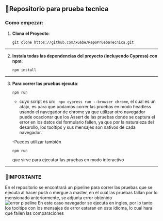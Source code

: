 ## 🧪Repositorio para prueba tecnica

### Como empezar:

1. **Clona el Proyecto**:
    ```
    git clone https://github.com/xGabe/RepoPruebaTecnica.git
    ```

---

2. **Instala todas las dependencias del proyecto (incluyendo Cypress) con npm**:
    ```
    npm install
    ```

---

3. **Para correr las pruebas ejecuta**:
    ```
    npm run
    ```
    - cuyo script es un: ` npx cypress run --browser chrome`, 
      el cual es un atajo, es para que podamos correr las pruebas en modo headless usando el navegador de chrome ya que utilizar otro navegador puede ocacionar que los Assert de las pruebas donde se captura el error en los datos del formulario
      fallen, ya que por la naturaleza del desarollo, los tooltips y sus mensajes son nativos de cada navegador.
      
   -Puedes utilizar también
      ```
      npm run
      ```
      que sirve para ejecutar las pruebas en modo interactivo
---

### 🚩IMPORTANTE

En el repositorio se encontrará un pipeline para correr las pruebas que se ejecuta al hacer push o mergue a master, en el cual las pruebas fallan por lo mensionado anteriormente, se adjunta error obtenido  
![error pipeline](https://github.com/xGabe/RepoPruebaTecnica/assets/117762203/67adae65-c1b1-4a18-96b2-6d0233e8f52a)
En este caso navegador se ejecuta en ingles, por lo tanto los tooltips con los mensajes de error estaran en este idioma, lo cual hara que fallen las comparaciones

